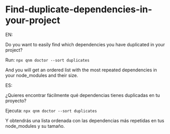 # Find-duplicate-dependencies-in-your-project

EN: 

Do you want to easily find which dependencies you have duplicated in your project?

Run:
`npx qnm doctor --sort duplicates`

And you will get an ordered list with the most repeated dependencies in your node_modules and their size.



ES:

¿Quieres encontrar fácilmente qué dependencias tienes duplicadas en tu proyecto?

Ejecuta:
`npx qnm doctor --sort duplicates`

Y obtendrás una lista ordenada con las dependencias más repetidas en tus node_modules y su tamaño.


